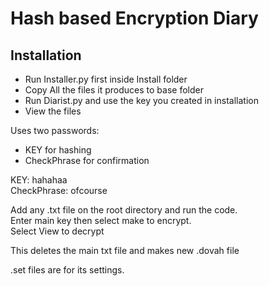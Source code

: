 # Hash based Encryption Diary
## Installation
- Run Installer.py first inside Install folder
- Copy All the files it produces to base folder
- Run Diarist.py and use the key you created in installation
- View the files


Uses two passwords:  
- KEY for hashing
- CheckPhrase for confirmation


KEY: hahahaa  
CheckPhrase: ofcourse  

Add any .txt file on the root directory and run the code.  
Enter main key then select make to encrypt.  
Select View to decrypt  

This deletes the main txt file and makes new .dovah file  

.set files are for its settings.
